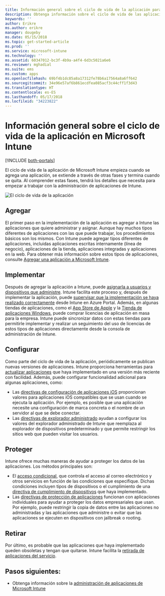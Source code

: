 ```yaml
---
title: Información general sobre el ciclo de vida de la aplicación para Microsoft Intune
description: Obtenga información sobre el ciclo de vida de las aplicaciones administradas en Microsoft Intune. El ciclo de vida de la aplicación implica agregar, implementar, configurar, proteger y retirar aplicaciones.
keywords: ''
author: Erikre
ms.author: erikre
manager: dougeby
ms.date: 05/15/2018
ms.topic: get-started-article
ms.prod: ''
ms.service: microsoft-intune
ms.technology: ''
ms.assetid: 60347012-bc3f-4b9a-a4f4-6d3c5021a6e6
ms.reviewer: mghadial
ms.suite: ems
ms.custom: apps
ms.openlocfilehash: 69bf4b1dc85a8a17312fe78b6a17564a8a6ff642
ms.sourcegitcommit: 34e96e57af6b861ecdfea085acf3c44cff1f3d43
ms.translationtype: HT
ms.contentlocale: es-ES
ms.lasthandoff: 05/17/2018
ms.locfileid: "34223822"
---
```

# <a name="overview-of-the-app-lifecycle-in-microsoft-intune"></a>Información general sobre el ciclo de vida de la aplicación en Microsoft Intune

[!INCLUDE [both-portals](./includes/note-for-both-portals.md)]

El ciclo de vida de la aplicación de Microsoft Intune empieza cuando se agrega una aplicación, se extiende a través de otras fases y termina cuando se quita. Al comprender estas fases, tendrá los detalles que necesita para empezar a trabajar con la administración de aplicaciones de Intune.

![El ciclo de vida de la aplicación](./media/app-lifecycle.png "el ciclo de vida de la aplicación de Intune")

## <a name="add"></a>Agregar

El primer paso en la implementación de la aplicación es agregar a Intune las aplicaciones que quiere administrar y asignar. Aunque hay muchos tipos diferentes de aplicaciones con las que puede trabajar, los procedimientos básicos son los mismos. Con Intune puede agregar tipos diferentes de aplicaciones, incluidas aplicaciones escritas internamente (línea de negocio), aplicaciones de la tienda, aplicaciones integradas y aplicaciones en la web. Para obtener más información sobre estos tipos de aplicaciones, consulte [Agregar una aplicación a Microsoft Intune](apps-add.md). 

## <a name="deploy"></a>Implementar

Después de agregar la aplicación a Intune, puede [asignarla a usuarios y dispositivos que administre](apps-deploy.md). Intune facilita este proceso y, después de implementar la aplicación, puede [supervisar que la implementación se haya realizado correctamente](apps-monitor.md) desde Intune en Azure Portal. Además, en algunas tiendas de aplicaciones, como el [App Store de Apple](vpp-apps-ios.md) y la [Tienda de aplicaciones Windows](windows-store-for-business.md), puede comprar licencias de aplicación en masa para la empresa. Intune puede sincronizar datos con estas tiendas para permitirle implementar y realizar un seguimiento del uso de licencias de estos tipos de aplicaciones directamente desde la consola de administración de Intune.

## <a name="configure"></a>Configurar

Como parte del ciclo de vida de la aplicación, periódicamente se publican nuevas versiones de aplicaciones. Intune proporciona herramientas para [actualizar aplicaciones](apps-add.md) que haya implementado en una versión más reciente con facilidad. Además, puede configurar funcionalidad adicional para algunas aplicaciones, como:
- Las [directivas de configuración de aplicaciones iOS](app-configuration-policies-use-ios.md) proporcionan valores para aplicaciones iOS compatibles que se usan cuando se ejecuta la aplicación. Por ejemplo, es posible que una aplicación necesite una configuración de marca concreta o el nombre de un servidor al que se debe conectar.
- Las [directivas de explorador administrado](app-configuration-managed-browser.md) ayudan a configurar los valores del explorador administrado de Intune que reemplaza al explorador de dispositivos predeterminado y que permite restringir los sitios web que pueden visitar los usuarios.

## <a name="protect"></a>Proteger

Intune ofrece muchas maneras de ayudar a proteger los datos de las aplicaciones. Los métodos principales son:
- El [acceso condicional](conditional-access.md), que controla el acceso al correo electrónico y otros servicios en función de las condiciones que especifique. Dichas condiciones incluyen tipos de dispositivos o el cumplimiento de una [directiva de cumplimiento de dispositivos](device-compliance.md) que haya implementado.
- Las [directivas de protección de aplicaciones](app-protection-policy.md) funcionan con aplicaciones individuales para ayudar a proteger los datos empresariales que usan. Por ejemplo, puede restringir la copia de datos entre las aplicaciones no administradas y las aplicaciones que administre o evitar que las aplicaciones se ejecuten en dispositivos con jailbreak o rooting.

## <a name="retire"></a>Retirar

Por último, es probable que las aplicaciones que haya implementado queden obsoletas y tengan que quitarse. Intune facilita la [retirada de aplicaciones del servicio](device-management.md).

## <a name="next-steps"></a>Pasos siguientes:

- Obtenga información sobre la [administración de aplicaciones de Microsoft Intune](app-management.md)